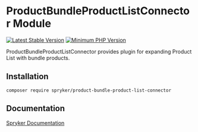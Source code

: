 # ProductBundleProductListConnector Module
[![Latest Stable Version](https://poser.pugx.org/spryker/product-bundle-product-list-connector/v/stable.svg)](https://packagist.org/packages/spryker/product-bundle-product-list-connector)
[![Minimum PHP Version](https://img.shields.io/badge/php-%3E%3D%207.4-8892BF.svg)](https://php.net/)

ProductBundleProductListConnector provides plugin for expanding Product List with bundle products.

## Installation

```
composer require spryker/product-bundle-product-list-connector
```

## Documentation

[Spryker Documentation](https://documentation.spryker.com)
